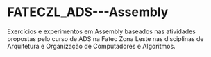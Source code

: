 # FATECZL_ADS---Assembly

Exercícios e experimentos em Assembly baseados nas atividades propostas pelo curso de ADS na Fatec Zona Leste nas disciplinas de Arquitetura e Organização de Computadores e Algoritmos.
